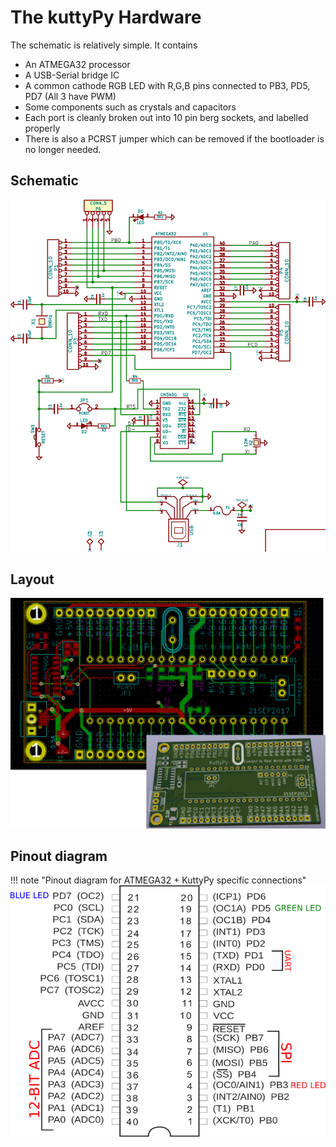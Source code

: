 # The kuttyPy Hardware

The schematic is relatively simple. It contains

+ An ATMEGA32 processor
+ A USB-Serial bridge IC
+ A common cathode RGB LED with R,G,B pins connected to PB3, PD5, PD7 (All 3 have PWM) 
+ Some components such as crystals and capacitors 
+ Each port is cleanly broken out into 10 pin berg sockets, and labelled properly
+ There is also a PCRST jumper which can be removed if the bootloader is no longer needed.

## Schematic
![Screenshot](images/schema.png "Schematic")

## Layout
![Screenshot](images/layout.jpg)

## Pinout diagram

!!! note "Pinout diagram for ATMEGA32 + KuttyPy specific connections"
	![Screenshot](images/pinout.png)
